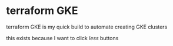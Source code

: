 # terraform GKE
terraform GKE is my quick build to automate creating GKE clusters

this exists because I want to click *less* buttons